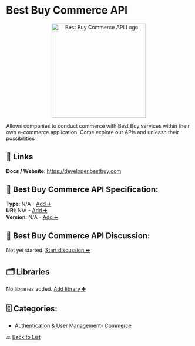 # Best Buy Commerce API
<p align="center">
    <img width="256" src="https://raw.githubusercontent.com/apis-list/apis-list/main/apis/best-buy-commerce-api/logo_256x256.png" alt="Best Buy Commerce API Logo"/>
</p>
Allows companies to conduct commerce with Best Buy services within their own e-commerce application. Come explore our APIs and unleash their possibilities

##  🔗 Links
**Docs / Website**: https://developer.bestbuy.com

## 🧬 Best Buy Commerce API Specification:
**Type**: N/A - [Add ➕](https://github.com/apis-list/apis-list/edit/main/apis.yaml#L1316)  
**URI**: N/A - [Add ➕](https://github.com/apis-list/apis-list/edit/main/apis.yaml#L1316)  
**Version**: N/A - [Add ➕](https://github.com/apis-list/apis-list/edit/main/apis.yaml#L1316)

## 💬 Best Buy Commerce API Discussion:
Not yet started. [Start discussion ➡️](https://github.com/apis-list/apis-list/discussions/new)

## 🗂️ Libraries

No libraries added. [Add library ➕](https://github.com/apis-list/apis-list/edit/main/apis.yaml#L1316)    


## 🗄️ Categories:
- [Authentication & User Management](https://github.com/apis-list/apis-list#authentication--user-management-)- [Commerce](https://github.com/apis-list/apis-list#commerce-)

🔙  [Back to List](https://github.com/apis-list/apis-list)
